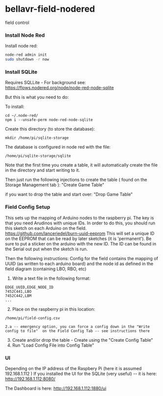 bellavr-field-nodered
=====================

field control

### Install Node Red
Install node red:
```bash <(curl -sL https://raw.githubusercontent.com/node-red/linux-installers/master/deb/update-nodejs-and-nodered)
node-red admin init
sudo shutdown -r now
```

### Install SQLite

Requires SQLLite - 
For background see: 
https://flows.nodered.org/node/node-red-node-sqlite

But this is what you need to do:

To install:
 ```
 cd ~/.node-red/
 npm i --unsafe-perm node-red-node-sqlite
 ```

Create this directory (to store the database):
```
mkdir /home/pi/sqlite-storage
```
The database is configured in node red with the file:
```
/home/pi/sqlite-storage/sqlite
```
Note that the first time you create a table, it will automatically create the file in the directory and start writing to it.

 Then just run the following injections to create the table ( found on the Storage Management tab ):
 "Create Game Table"

 if you want to drop the table and start over:
 "Drop Game Table"
 
 ### Field Config Setup
 This sets up the mapping of Arduino nodes to the raspberry pi.  The key is that you need Arudinos with unique IDs.  In order to do this, you should run this sketch on each Arduino on the field. https://github.com/lanceriedel/burn-uuid-eeprom
 This will set a unique ID on the EEPROM that can be read by later sketches (it is 'permanent'). Be sure to put a sticker on the arduino with the new ID.  The ID can be found in the Serial out put when the sketch is run.
 
Then the following instructions:
Config for the field contains the mapping of UUID (as written to each arduino board) and the node id as defined in the field diagram (containing LBO, RBO, etc)

1. Write a text file in the following format:
```
EDGE_UUID,EDGE_NODE_ID
7452C441,LBO
7452C442,LBM
...
```
2. Place on the raspberry pi in this location:
```
/home/pi/field-config.csv
```
    2.a -- emergency option, you can force a config down in the "Write config to file"  on the Field Config Tab -- see instructions there

3. Create and/or drop the table -  Create using the "Create Config Table"
4. Run "Load Config File into Config Table"



### UI 
Depending on the IP address of the Raspbery Pi (here it is assumed 192.168.1.112 )
If you installed the UI for the SQLite (very useful) -- it is here:
http://192.168.1.112:8080/

The Dashboard is here:
http://192.168.1.112:1880/ui

